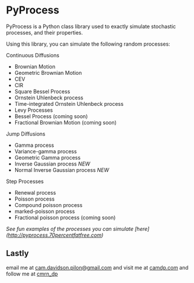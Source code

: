 
PyProcess
==========

PyProcess is a Python class library used to exactly simulate stochastic processes, and their properties.

Using this library, you can simulate the following random processes:

Continuous Diffusions
- Brownian Motion
- Geometric Brownian Motion
- CEV
- CIR
- Square Bessel Process 
- Ornstein Uhlenbeck process
- Time-integrated Ornstein Uhlenbeck process
- Levy Processes
- Bessel Process (coming soon)
- Fractional Brownian Motion (coming soon)

Jump Diffusions
- Gamma process
- Variance-gamma process
- Geometric Gamma process
- Inverse Gaussian process *NEW*
- Normal Inverse Gaussian process *NEW*

Step Processes
- Renewal process
- Poisson process
- Compound poisson process
- marked-poisson process
- Fractional poisson process (coming soon)


*See fun examples of the processes you can simulate [here] (http://pyprocess.70percentfatfree.com)*


Lastly
-----------------
email me at cam.davidson.pilon@gmail.com and visit me at [camdp.com](http://www.camdp.com) and follow me at [cmrn_dp](http://twitter/cmrn_dp)
            
        
